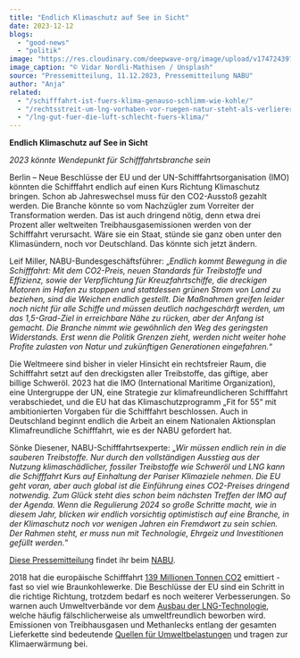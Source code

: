 ```yaml
---
title: "Endlich Klimaschutz auf See in Sicht"
date: 2023-12-12
blogs: 
  - "good-news"
  - "politik"
image: "https://res.cloudinary.com/deepwave-org/image/upload/v1747243976/deepwave.org/2023-12-11_vidar-nordli-mathisen-O_iqdOgPefI-unsplash.jpg"
image_caption: "© Vidar Nordli-Mathisen / Unsplash"
source: "Pressemitteilung, 11.12.2023, Pressemitteilung NABU"
author: "Anja"
related: 
  - "/schifffahrt-ist-fuers-klima-genauso-schlimm-wie-kohle/"
  - "/rechtsstreit-um-lng-vorhaben-vor-ruegen-natur-steht-als-verlierer-da/"
  - "/lng-gut-fuer-die-luft-schlecht-fuers-klima/"
---
```


**Endlich Klimaschutz auf See in Sicht**

_2023 könnte Wendepunkt für Schifffahrtsbranche sein_

Berlin – Neue Beschlüsse der EU und der UN-Schifffahrtsorganisation (IMO) könnten die Schifffahrt endlich auf einen Kurs Richtung Klimaschutz bringen. Schon ab Jahreswechsel muss für den CO2-Ausstoß gezahlt werden. Die Branche könnte so vom Nachzügler zum Vorreiter der Transformation werden. Das ist auch dringend nötig, denn etwa drei Prozent aller weltweiten Treibhausgasemissionen werden von der Schifffahrt verursacht. Wäre sie ein Staat, stünde sie ganz oben unter den Klimasündern, noch vor Deutschland. Das könnte sich jetzt ändern.

Leif Miller, NABU-Bundesgeschäftsführer: „_Endlich kommt Bewegung in die Schifffahrt: Mit dem CO2-Preis, neuen Standards für Treibstoffe und Effizienz, sowie der Verpflichtung für Kreuzfahrtschiffe, die dreckigen Motoren im Hafen zu stoppen und stattdessen grünen Strom von Land zu beziehen, sind die Weichen endlich gestellt. Die Maßnahmen greifen leider noch nicht für alle Schiffe und müssen deutlich nachgeschärft werden, um das 1,5-Grad-Ziel in erreichbare Nähe zu rücken, aber der Anfang ist gemacht. Die Branche nimmt wie gewöhnlich den Weg des geringsten Widerstands. Erst wenn die Politik Grenzen zieht, werden nicht weiter hohe Profite zulasten von Natur und zukünftigen Generationen eingefahren._“

Die Weltmeere sind bisher in vieler Hinsicht ein rechtsfreier Raum, die Schifffahrt setzt auf den dreckigsten aller Treibstoffe, das giftige, aber billige Schweröl. 2023 hat die IMO (International Maritime Organization), eine Untergruppe der UN, eine Strategie zur klimafreundlicheren Schifffahrt verabschiedet, und die EU hat das Klimaschutzprogramm „Fit for 55“ mit ambitionierten Vorgaben für die Schifffahrt beschlossen. Auch in Deutschland beginnt endlich die Arbeit an einem Nationalen Aktionsplan Klimafreundliche Schifffahrt, wie es der NABU gefordert hat.

Sönke Diesener, NABU-Schifffahrtsexperte: „_Wir müssen endlich rein in die sauberen Treibstoffe. Nur durch den vollständigen Ausstieg aus der Nutzung klimaschädlicher, fossiler Treibstoffe wie Schweröl und LNG kann die Schifffahrt Kurs auf Einhaltung der Pariser Klimaziele nehmen. Die EU geht voran, aber auch global ist die Einführung eines CO2-Preises dringend notwendig. Zum Glück steht dies schon beim nächsten Treffen der IMO auf der Agenda. Wenn die Regulierung 2024 so große Schritte macht, wie in diesem Jahr, blicken wir endlich vorsichtig optimistisch auf eine Branche, in der Klimaschutz noch vor wenigen Jahren ein Fremdwort zu sein schien. Der Rahmen steht, er muss nun mit Technologie, Ehrgeiz und Investitionen gefüllt werden._”

[Diese Pressemitteilung](https://www.nabu.de/presse/pressemitteilungen/index.php?popup=true&show=39532&db=presseservice) findet ihr beim [NABU](https://www.nabu.de/).

2018 hat die europäische Schifffahrt [139 Millionen Tonnen CO2](https://www.deepwave.org/schifffahrt-ist-fuers-klima-genauso-schlimm-wie-kohle/) emittiert - fast so viel wie Braunkohlewerke. Die Beschlüsse der EU sind ein Schritt in die richtige Richtung, trotzdem bedarf es noch weiterer Verbesserungen. So warnen auch Umweltverbände vor dem [Ausbau der LNG-Technologie](https://www.deepwave.org/rechtsstreit-um-lng-vorhaben-vor-ruegen-natur-steht-als-verlierer-da/), welche häufig fälschlicherweise als umweltfreundlich beworben wird. Emissionen von Treibhausgasen und Methanlecks entlang der gesamten Lieferkette sind bedeutende [Quellen für Umweltbelastungen](https://www.deepwave.org/lng-gut-fuer-die-luft-schlecht-fuers-klima/) und tragen zur Klimaerwärmung bei.
